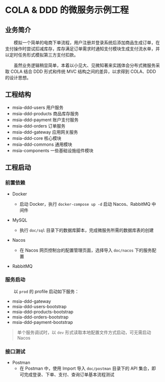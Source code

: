 # COLA & DDD 的微服务示例工程

## 业务简介

&emsp;&emsp;模拟一个简单的电商下单流程，用户注册并登录系统后添加商品生成订单，在支付操作时尝试扣减库存，库存满足订单需求时通知支付模块生成支付流水单，并以定时任务形式模拟第三方支付扣款。

&emsp;&emsp;虽然业务逻辑稍显简单，本着以小见大、见微知著来实践体会分布式微服务采取 COLA 结合 DDD 形式和传统 MVC 结构之间的差异，以求得到 COLA、DDD 的设计思想。

## 工程结构

* msia-ddd-users 用户服务
* msia-ddd-products 商品库存服务
* msia-ddd-payment 账户支付服务
* msia-ddd-orders 订单服务
* msia-ddd-gateway 应用网关服务
* msia-ddd-core 核心模块
* msia-ddd-commons 通用模块
* msia-components 一些基础设施组件模块

## 工程启动

### 前置依赖

* Docker
  * 启动 Docker，执行 `docker-compose up -d` 启动 Nacos、RabbitMQ  中间件

* MySQL
  * 执行 `doc/sql` 目录下的数据库脚本，完成微服务所需的数据库表的创建
* Nacos
  * 在 Nacos 网页控制台的配置管理页面，选择导入 `doc/nacos` 下的服务配置
* RabbitMQ

### 服务启动

&emsp;&emsp;以 `prod` 的 profile 启动如下服务：

* msia-ddd-gateway
* msia-ddd-users-bootstrap
* msia-ddd-products-bootstrap
* msia-ddd-orders-bootstrap
* msia-ddd-payment-bootstrap

> 单个服务调试时，以 `dev` 形式读取本地配置文件方式启动，可无需启动 Nacos

### 接口测试

* Postman
  * 在 Postman 中，使用 Import 导入 `doc/postman` 目录下的 API 集合，即可完成登录、下单、支付、查询订单基本流程测试

### 

## 

